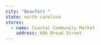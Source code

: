 ```yaml
---
city: "Beaufort "
state: north carolina
stores:
  - name: Coastal Community Market
    address: 606 Broad Street
---
```

